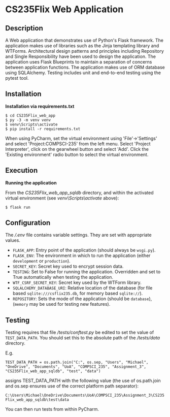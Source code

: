 # CS235Flix Web Application

## Description

A Web application that demonstrates use of Python's Flask framework. The application makes use of libraries such as the Jinja templating library and WTForms. Architectural design patterns and principles including Repository and Single Responsibility have been used to design the application. The application uses Flask Blueprints to maintain a separation of concerns between application functions. The application makes use of ORM database using SQLAlchemy. Testing includes unit and end-to-end testing using the pytest tool. 

## Installation

**Installation via requirements.txt**

```shell
$ cd CS235Flix_web_app
$ py -3 -m venv venv
$ venv\Scripts\activate
$ pip install -r requirements.txt
```

When using PyCharm, set the virtual environment using 'File'->'Settings' and select 'Project:COMPSCI-235' from the left menu. Select 'Project Interpreter', click on the gearwheel button and select 'Add'. Click the 'Existing environment' radio button to select the virtual environment. 

## Execution

**Running the application**

From the *CS235Flix_web_app_sqldb* directory, and within the activated virtual environment (see *venv\Scripts\activate* above):

````shell
$ flask run
```` 


## Configuration

The */.env* file contains variable settings. They are set with appropriate values.

* `FLASK_APP`: Entry point of the application (should always be `wsgi.py`).
* `FLASK_ENV`: The environment in which to run the application (either `development` or `production`).
* `SECRET_KEY`: Secret key used to encrypt session data.
* `TESTING`: Set to False for running the application. Overridden and set to True automatically when testing the application.
* `WTF_CSRF_SECRET_KEY`: Secret key used by the WTForm library.
* `SQLALCHEMY_DATABASE_URI`: Relative location of the database (for file based `sqlite:///csflix235.db`, for memory based `sqlite://`).
* `REPOSITORY`: Sets the mode of the application (should be `database`), (`memory` may be used for testing new features).


## Testing

Testing requires that file */tests/conftest.py* be edited to set the value of `TEST_DATA_PATH`. You should set this to the absolute path of the */tests/data* directory. 

E.g. 

`TEST_DATA_PATH = os.path.join("C:", os.sep, "Users", "Michael", "OneDrive", "Documents", "UoA", "COMPSCI_235", "Assignment_3", "CS235Flix_web_app_sqldb", "test", "data")`

assigns TEST_DATA_PATH with the following value (the use of os.path.join and os.sep ensures use of the correct platform path separator):

`C:\Users\Michael\OneDrive\Documents\UoA\COMPSCI_235\Assignment_3\CS235Flix_web_app_sqldb\test\data`

You can then run tests from within PyCharm.

 